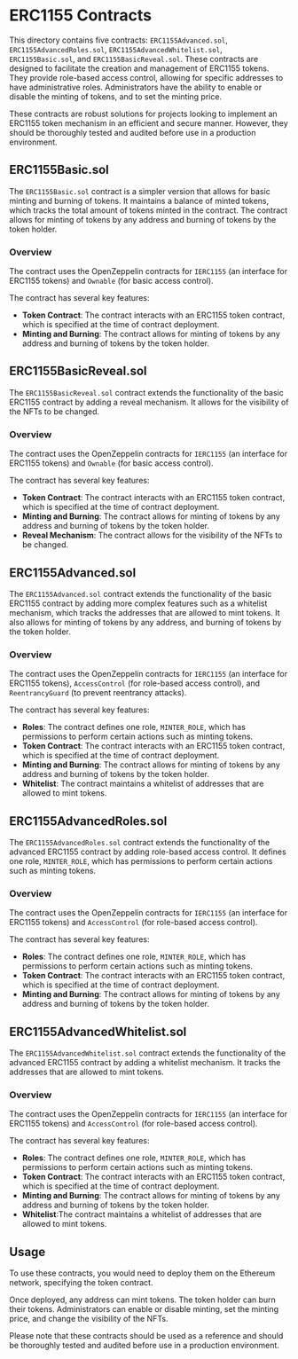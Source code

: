 # ERC1155 Contracts

This directory contains five contracts: `ERC1155Advanced.sol`, `ERC1155AdvancedRoles.sol`, `ERC1155AdvancedWhitelist.sol`, `ERC1155Basic.sol`, and `ERC1155BasicReveal.sol`. These contracts are designed to facilitate the creation and management of ERC1155 tokens. They provide role-based access control, allowing for specific addresses to have administrative roles. Administrators have the ability to enable or disable the minting of tokens, and to set the minting price.

These contracts are robust solutions for projects looking to implement an ERC1155 token mechanism in an efficient and secure manner. However, they should be thoroughly tested and audited before use in a production environment.

## ERC1155Basic.sol

The `ERC1155Basic.sol` contract is a simpler version that allows for basic minting and burning of tokens. It maintains a balance of minted tokens, which tracks the total amount of tokens minted in the contract. The contract allows for minting of tokens by any address and burning of tokens by the token holder.

### Overview

The contract uses the OpenZeppelin contracts for `IERC1155` (an interface for ERC1155 tokens) and `Ownable` (for basic access control).

The contract has several key features:

- **Token Contract**: The contract interacts with an ERC1155 token contract, which is specified at the time of contract deployment.
- **Minting and Burning**: The contract allows for minting of tokens by any address and burning of tokens by the token holder.

## ERC1155BasicReveal.sol

The `ERC1155BasicReveal.sol` contract extends the functionality of the basic ERC1155 contract by adding a reveal mechanism. It allows for the visibility of the NFTs to be changed.

### Overview

The contract uses the OpenZeppelin contracts for `IERC1155` (an interface for ERC1155 tokens) and `Ownable` (for basic access control).

The contract has several key features:

- **Token Contract**: The contract interacts with an ERC1155 token contract, which is specified at the time of contract deployment.
- **Minting and Burning**: The contract allows for minting of tokens by any address and burning of tokens by the token holder.
- **Reveal Mechanism**: The contract allows for the visibility of the NFTs to be changed.

## ERC1155Advanced.sol

The `ERC1155Advanced.sol` contract extends the functionality of the basic ERC1155 contract by adding more complex features such as a whitelist mechanism, which tracks the addresses that are allowed to mint tokens. It also allows for minting of tokens by any address, and burning of tokens by the token holder.

### Overview

The contract uses the OpenZeppelin contracts for `IERC1155` (an interface for ERC1155 tokens), `AccessControl` (for role-based access control), and `ReentrancyGuard` (to prevent reentrancy attacks).

The contract has several key features:

- **Roles**: The contract defines one role, `MINTER_ROLE`, which has permissions to perform certain actions such as minting tokens.
- **Token Contract**: The contract interacts with an ERC1155 token contract, which is specified at the time of contract deployment.
- **Minting and Burning**: The contract allows for minting of tokens by any address and burning of tokens by the token holder.
- **Whitelist**: The contract maintains a whitelist of addresses that are allowed to mint tokens.

## ERC1155AdvancedRoles.sol

The `ERC1155AdvancedRoles.sol` contract extends the functionality of the advanced ERC1155 contract by adding role-based access control. It defines one role, `MINTER_ROLE`, which has permissions to perform certain actions such as minting tokens.

### Overview

The contract uses the OpenZeppelin contracts for `IERC1155` (an interface for ERC1155 tokens) and `AccessControl` (for role-based access control).

The contract has several key features:

- **Roles**: The contract defines one role, `MINTER_ROLE`, which has permissions to perform certain actions such as minting tokens.
- **Token Contract**: The contract interacts with an ERC1155 token contract, which is specified at the time of contract deployment.
- **Minting and Burning**: The contract allows for minting of tokens by any address and burning of tokens by the token holder.

## ERC1155AdvancedWhitelist.sol

The `ERC1155AdvancedWhitelist.sol` contract extends the functionality of the advanced ERC1155 contract by adding a whitelist mechanism. It tracks the addresses that are allowed to mint tokens.

### Overview

The contract uses the OpenZeppelin contracts for `IERC1155` (an interface for ERC1155 tokens) and `AccessControl` (for role-based access control).

The contract has several key features:

- **Roles**: The contract defines one role, `MINTER_ROLE`, which has permissions to perform certain actions such as minting tokens.
- **Token Contract**: The contract interacts with an ERC1155 token contract, which is specified at the time of contract deployment.
- **Minting and Burning**: The contract allows for minting of tokens by any address and burning of tokens by the token holder.
- **Whitelist**:The contract maintains a whitelist of addresses that are allowed to mint tokens.

## Usage

To use these contracts, you would need to deploy them on the Ethereum network, specifying the token contract.

Once deployed, any address can mint tokens. The token holder can burn their tokens. Administrators can enable or disable minting, set the minting price, and change the visibility of the NFTs.

Please note that these contracts should be used as a reference and should be thoroughly tested and audited before use in a production environment.
